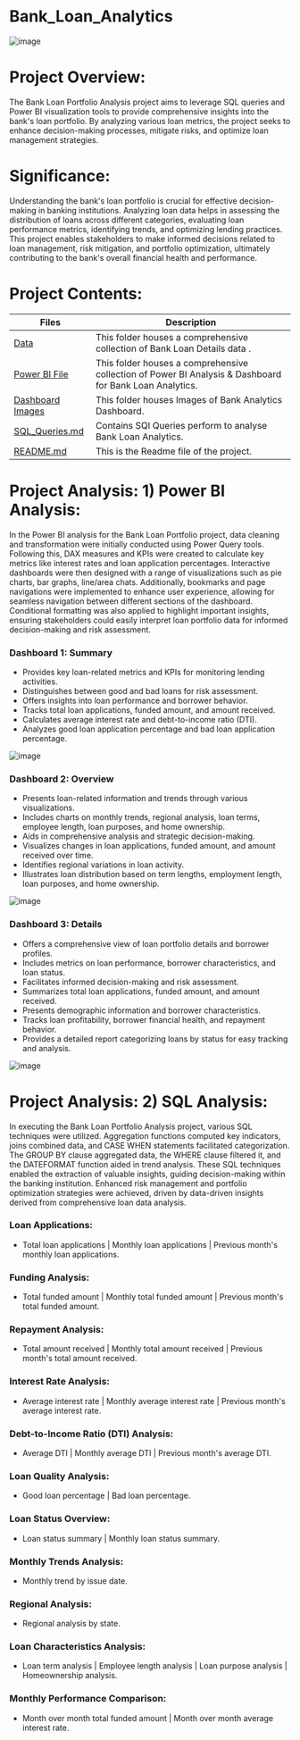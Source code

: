 # Bank_Loan_Analytics
![image](https://github.com/DA-Atharv/Bank_Loan_Analytics/assets/159448408/724cf95f-4875-4055-aab1-753cefdce6e1)
# Project Overview: 
The Bank Loan Portfolio Analysis project aims to leverage SQL queries and Power BI visualization tools to provide comprehensive insights into the bank's loan portfolio. By analyzing various loan metrics, the project seeks to enhance decision-making processes, mitigate risks, and optimize loan management strategies.

# Significance:
Understanding the bank's loan portfolio is crucial for effective decision-making in banking institutions. Analyzing loan data helps in assessing the distribution of loans across different categories, evaluating loan performance metrics, identifying trends, and optimizing lending practices. This project enables stakeholders to make informed decisions related to loan management, risk mitigation, and portfolio optimization, ultimately contributing to the bank's overall financial health and performance.

# Project Contents:
| Files | Description |
|-------| ------------|
| [Data](https://github.com/DA-Atharv/Bank_Loan_Analytics/tree/main/DATA) | This folder houses a comprehensive collection of Bank Loan Details data . |
| [Power BI File](https://github.com/DA-Atharv/Bank_Loan_Analytics/blob/main/Power%20Bi%20Dashboard%20File.pbix) | This folder houses a comprehensive collection of Power BI Analysis & Dashboard for Bank Loan Analytics. |
| [Dashboard Images](https://github.com/DA-Atharv/Bank_Loan_Analytics/tree/main/Dashboard_Images ) | This folder houses Images of Bank Analytics Dashboard. |
| [SQL_Queries.md](https://github.com/DA-Atharv/Bank_Loan_Analytics/blob/main/SQL_Queries.md) | Contains SQl Queries perform to analyse Bank Loan Analytics. |
| [README.md](https://github.com/DA-Atharv/Bank_Loan_Analytics/edit/main/README.md) | This is the Readme file of the project. |

# Project Analysis: 1) Power BI Analysis:
In the Power BI analysis for the Bank Loan Portfolio project, data cleaning and transformation were initially conducted using Power Query tools. Following this, DAX measures and KPIs were created to calculate key metrics like interest rates and loan application percentages. Interactive dashboards were then designed with a range of visualizations such as pie charts, bar graphs, line/area chats. Additionally, bookmarks and page navigations were implemented to enhance user experience, allowing for seamless navigation between different sections of the dashboard. Conditional formatting was also applied to highlight important insights, ensuring stakeholders could easily interpret loan portfolio data for informed decision-making and risk assessment.
### Dashboard 1: Summary
+ Provides key loan-related metrics and KPIs for monitoring lending activities.
+ Distinguishes between good and bad loans for risk assessment.
+ Offers insights into loan performance and borrower behavior.
+ Tracks total loan applications, funded amount, and amount received.
+ Calculates average interest rate and debt-to-income ratio (DTI).
+ Analyzes good loan application percentage and bad loan application percentage.

![image](https://github.com/DA-Atharv/Bank_Loan_Analytics/assets/159448408/6e83040b-0929-449a-a9fc-837853783447)

### Dashboard 2: Overview
+ Presents loan-related information and trends through various visualizations.
+ Includes charts on monthly trends, regional analysis, loan terms, employee length, loan purposes, and home ownership.
+ Aids in comprehensive analysis and strategic decision-making.
+ Visualizes changes in loan applications, funded amount, and amount received over time.
+ Identifies regional variations in loan activity.
+ Illustrates loan distribution based on term lengths, employment length, loan purposes, and home ownership.

![image](https://github.com/DA-Atharv/Bank_Loan_Analytics/assets/159448408/dccfd1bb-5cc5-4b3d-9fa0-94b735530b58)

### Dashboard 3: Details
+ Offers a comprehensive view of loan portfolio details and borrower profiles.
+ Includes metrics on loan performance, borrower characteristics, and loan status.
+ Facilitates informed decision-making and risk assessment.
+ Summarizes total loan applications, funded amount, and amount received.
+ Presents demographic information and borrower characteristics.
+ Tracks loan profitability, borrower financial health, and repayment behavior.
+ Provides a detailed report categorizing loans by status for easy tracking and analysis.

![image](https://github.com/DA-Atharv/Bank_Loan_Analytics/assets/159448408/529a2927-7cba-41d5-a309-86d1a2d6ff4b)

# Project Analysis: 2) SQL Analysis: 
In executing the Bank Loan Portfolio Analysis project, various SQL techniques were utilized. Aggregation functions computed key indicators, joins combined data, and CASE WHEN statements facilitated categorization. The GROUP BY clause aggregated data, the WHERE clause filtered it, and the DATEFORMAT function aided in trend analysis. These SQL techniques enabled the extraction of valuable insights, guiding decision-making within the banking institution. Enhanced risk management and portfolio optimization strategies were achieved, driven by data-driven insights derived from comprehensive loan data analysis.

### Loan Applications:  
+ Total loan applications | Monthly loan applications | Previous month's monthly loan applications.
### Funding Analysis:
+ Total funded amount | Monthly total funded amount | Previous month's total funded amount.

### Repayment Analysis:
+ Total amount received | Monthly total amount received | Previous month's total amount received.

### Interest Rate Analysis:
+ Average interest rate | Monthly average interest rate | Previous month's average interest rate.

### Debt-to-Income Ratio (DTI) Analysis:
+ Average DTI | Monthly average DTI | Previous month's average DTI.

### Loan Quality Analysis:
+ Good loan percentage | Bad loan percentage.

### Loan Status Overview:
+ Loan status summary | Monthly loan status summary.

### Monthly Trends Analysis:
+ Monthly trend by issue date.

### Regional Analysis:
+ Regional analysis by state.

### Loan Characteristics Analysis:
+ Loan term analysis | Employee length analysis | Loan purpose analysis | Homeownership analysis.

### Monthly Performance Comparison:
+ Month over month total funded amount | Month over month average interest rate.
